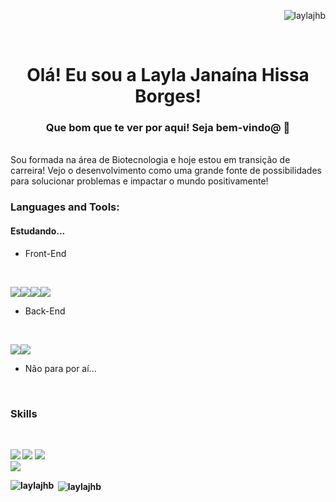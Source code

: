 <p align="right"> <img src="https://komarev.com/ghpvc/?username=laylajhb&label=Profile%20views&color=0e75b6&style=flat" alt="laylajhb" /> </p>
<br />

<h1 align="center">Olá! Eu sou a Layla Janaína Hissa Borges!</h1>
<h3 align="center">Que bom que te ver por aqui! Seja bem-vindo@ 🌱</h3>
<br />
<h7>Sou formada na área de Biotecnologia e hoje estou em transição de carreira! Vejo o desenvolvimento como uma grande fonte de possibilidades para solucionar problemas e impactar o mundo positivamente! </h7>
<br />



<h3 align="left">Languages and Tools:</h3>


#### Estudando...

* Front-End

<br />

<img src="https://img.shields.io/badge/HTML-239120?style=for-the-badge&logo=html5&logoColor=white" /><img src="https://img.shields.io/badge/CSS3-1572B6?style=for-the-badge&logo=css3&logoColor=white" /><img src="https://img.shields.io/badge/JavaScript-323330?style=for-the-badge&logo=javascript&logoColor=F7DF1E" /><img src="https://img.shields.io/badge/React-20232A?style=for-the-badge&logo=react&logoColor=61DAFB">
<br />

* Back-End

<br />

<img src="https://img.shields.io/badge/Node.js-43853D?style=for-the-badge&logo=node.js&logoColor=white" /><img src="https://img.shields.io/badge/MySQL-00000F?style=for-the-badge&logo=mysql&logoColor=white" />
<br />

* Não para por aí...

<br />



<h3 align="left"> Skills </h3>
<br />

<img src="https://img.shields.io/badge/Airtable-18BFFF?style=for-the-badge&logo=Airtable&logoColor=white" /><b />
<b />
<img src="https://img.shields.io/badge/Miro-050038?style=for-the-badge&logo=Miro&logoColor=white" />
<b />
<img src="https://img.shields.io/badge/Notion-000000?style=for-the-badge&logo=notion&logoColor=white" />
<br />
<img src="https://img.shields.io/badge/Trello-0052CC?style=for-the-badge&logo=trello&logoColor=white" />
<p><img align="left" src="https://github-readme-stats.vercel.app/api/top-langs?username=laylajhb&show_icons=true&locale=en&layout=compact" alt="laylajhb" /></p>

<p>&nbsp;<img align="center" src="https://github-readme-stats.vercel.app/api?username=laylajhb&show_icons=true&locale=en" alt="laylajhb" /></p>




